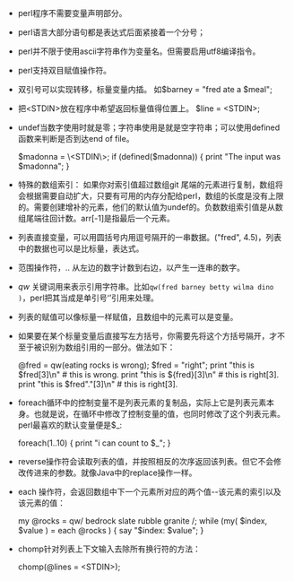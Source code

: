 *  perl程序不需要变量声明部分。
*  perl语言大部分语句都是表达式后面紧接着一个分号；
*  perl并不限于使用ascii字符串作为变量名。但需要启用utf8编译指令。
*  perl支持双目赋值操作符。
*  双引号可以实现转移，标量变量内插。 如$barney = "fred ate a $meal";
*  把\<STDIN\>放在程序中希望返回标量值得位置上。 $line = \<STDIN\>;
*  undef当数字使用时就是零；字符串使用是就是空字符串；可以使用defined函数来判断是否到达end of file。

      $madonna = \<STDIN\>;
      if (defined($madonna)) {
        print "The input was $madonna";
      }

*  特殊的数组索引： 如果你对索引值超过数组git 尾端的元素进行复制，数组将会根据需要自动扩大，只要有可用的内存分配给perl，数组的长度是没有上限的。需要创建增补的元素，他们的默认值为undef的。负数数组索引值是从数组尾端往回计数。arr[-1]是指最后一个元素。
*  列表直接变量，可以用圆括号内用逗号隔开的一串数据。("fred", 4.5)，列表中的数据也可以是比标量，表达式。
*  范围操作符，.. 从左边的数字计数到右边，以产生一连串的数字。
*  _qw_ 关键词用来表示引用字符串。比如`qw(fred barney betty wilma dino )`，perl把其当成是单引号‘’引用来处理。
*  列表的赋值可以像标量一样赋值，且数组中的元素可以是变量。
*  如果要在某个标量变量后直接写左方括号，你需要先将这个方括号隔开，才不至于被识别为数组引用的一部分。做法如下：   

      @fred = qw(eating rocks is wrong);
      $fred = "right";
      print "this is $fred[3]\n"  # this is wrong.
      print "this is ${fred}[3]\n"  # this is right[3].
      print "this is $fred"."[3]\n"  # this is right[3].

*  foreach循环中的控制变量不是列表元素的复制品，实际上它是列表元素本身。也就是说，在循环中修改了控制变量的值，也同时修改了这个列表元素。perl最喜欢的默认变量便是$\_:   

      foreach(1..10) {
        print "i can count to $\_";
      }

*  reverse操作符会读取列表的值，并按照相反的次序返回该列表。但它不会修改传进来的参数。就像Java中的replace操作一样。
*  each 操作符，会返回数组中下一个元素所对应的两个值--该元素的索引以及该元素的值：   

      my @rocks = qw/ bedrock slate rubble granite /;
      while (my( $index, $value ) = each @rocks ) {
          say "$index: $value";
        }

* chomp针对列表上下文输入去除所有换行符的方法：  

    chomp(@lines = \<STDIN\>);
